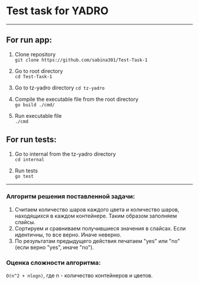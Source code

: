 # Test task for YADRO

--------------
## For run app:
1) Clone repository  
``git clone https://github.com/sabina301/Test-Task-1``  
  

2) Go to root directory  
``cd Test-Task-1``


3) Go to tz-yadro directory
   ``cd tz-yadro``


4) Compile the executable file from the root directory  
``go build ./cmd/``  


5) Run executable file   
``./cmd``  

## For run tests:

1) Go to internal from the tz-yadro directory  
``cd internal``  


2) Run tests  
``go test``
  
  
___

### Алгоритм решения поставленной задачи:
1) Считаем количество шаров каждого цвета и количество шаров, находящихся в каждом контейнере. Таким образом заполняем слайсы.
2) Сортируем и сравниваем получившиеся значения в слайсах. Если идентичны, то все верно. Иначе неверно.
3) По результатам предыдущего действия печатаем "yes" или "no" (если верно "yes", иначе "no").

### Оценка сложности алгоритма:
`O(n^2 + nlogn)`, где n - количество контейнеров и цветов.
